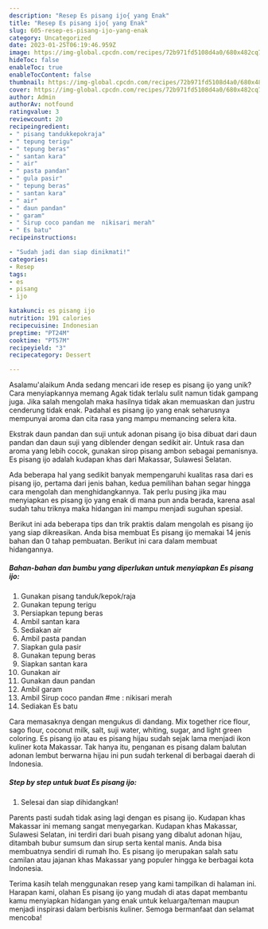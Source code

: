 ```yaml
---
description: "Resep Es pisang ijo{ yang Enak"
title: "Resep Es pisang ijo{ yang Enak"
slug: 605-resep-es-pisang-ijo-yang-enak
category: Uncategorized
date: 2023-01-25T06:19:46.959Z
image: https://img-global.cpcdn.com/recipes/72b971fd5108d4a0/680x482cq70/es-pisang-ijo-foto-resep-utama.jpg
hideToc: false
enableToc: true
enableTocContent: false
thumbnail: https://img-global.cpcdn.com/recipes/72b971fd5108d4a0/680x482cq70/es-pisang-ijo-foto-resep-utama.jpg
cover: https://img-global.cpcdn.com/recipes/72b971fd5108d4a0/680x482cq70/es-pisang-ijo-foto-resep-utama.jpg
author: Admin
authorAv: notfound
ratingvalue: 3
reviewcount: 20
recipeingredient:
- " pisang tandukkepokraja"
- " tepung terigu"
- " tepung beras"
- " santan kara"
- " air"
- " pasta pandan"
- " gula pasir"
- " tepung beras"
- " santan kara"
- " air"
- " daun pandan"
- " garam"
- " Sirup coco pandan me  nikisari merah"
- " Es batu"
recipeinstructions:

- "Sudah jadi dan siap dinikmati!"
categories:
- Resep
tags:
- es
- pisang
- ijo

katakunci: es pisang ijo 
nutrition: 191 calories
recipecuisine: Indonesian
preptime: "PT24M"
cooktime: "PT57M"
recipeyield: "3"
recipecategory: Dessert

---
```



Asalamu'alaikum Anda sedang mencari ide resep es pisang ijo yang unik? Cara menyiapkannya memang Agak tidak terlalu sulit namun tidak gampang juga. Jika salah mengolah maka hasilnya tidak akan memuaskan dan justru cenderung tidak enak. Padahal es pisang ijo yang enak seharusnya mempunyai aroma dan cita rasa yang mampu memancing selera kita.


Ekstrak daun pandan dan suji untuk adonan pisang ijo bisa dibuat dari daun pandan dan daun suji yang diblender dengan sedikit air. Untuk rasa dan aroma yang lebih cocok, gunakan sirop pisang ambon sebagai pemanisnya. Es pisang ijo adalah kudapan khas dari Makassar, Sulawesi Selatan.

Ada beberapa hal yang sedikit banyak mempengaruhi kualitas rasa dari es pisang ijo, pertama dari jenis bahan, kedua pemilihan bahan segar hingga cara mengolah dan menghidangkannya. Tak perlu pusing jika mau menyiapkan es pisang ijo yang enak di mana pun anda berada, karena asal sudah tahu triknya maka hidangan ini mampu menjadi suguhan spesial.


Berikut ini ada beberapa tips dan trik praktis dalam mengolah es pisang ijo yang siap dikreasikan. Anda bisa membuat Es pisang ijo memakai 14 jenis bahan dan 0 tahap pembuatan. Berikut ini cara dalam membuat hidangannya.

<!--inarticleads1-->

##### Bahan-bahan dan bumbu yang diperlukan untuk menyiapkan Es pisang ijo:

1. Gunakan  pisang tanduk/kepok/raja
1. Gunakan  tepung terigu
1. Persiapkan  tepung beras
1. Ambil  santan kara
1. Sediakan  air
1. Ambil  pasta pandan
1. Siapkan  gula pasir
1. Gunakan  tepung beras
1. Siapkan  santan kara
1. Gunakan  air
1. Gunakan  daun pandan
1. Ambil  garam
1. Ambil  Sirup coco pandan #me : nikisari merah
1. Sediakan  Es batu


Cara memasaknya dengan mengukus di dandang. Mix together rice flour, sago flour, coconut milk, salt, suji water, whiting, sugar, and light green coloring. Es pisang ijo atau es pisang hijau sudah sejak lama menjadi ikon kuliner kota Makassar. Tak hanya itu, penganan es pisang dalam balutan adonan lembut berwarna hijau ini pun sudah terkenal di berbagai daerah di Indonesia. 

<!--inarticleads2-->

##### Step by step untuk buat Es pisang ijo:


1. Selesai dan siap dihidangkan!

Parents pasti sudah tidak asing lagi dengan es pisang ijo. Kudapan khas Makassar ini memang sangat menyegarkan. Kudapan khas Makassar, Sulawesi Selatan, ini terdiri dari buah pisang yang dibalut adonan hijau, ditambah bubur sumsum dan sirup serta kental manis. Anda bisa membuatnya sendiri di rumah lho. Es pisang ijo merupakan salah satu camilan atau jajanan khas Makassar yang populer hingga ke berbagai kota Indonesia. 

Terima kasih telah menggunakan resep yang kami tampilkan di halaman ini. Harapan kami, olahan Es pisang ijo yang mudah di atas dapat membantu kamu menyiapkan hidangan yang enak untuk keluarga/teman maupun menjadi inspirasi dalam berbisnis kuliner. Semoga bermanfaat dan selamat mencoba!
